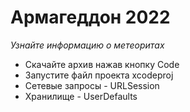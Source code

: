 
# Армагеддон 2022
*Узнайте информацию о метеоритах*

- Скачайте архив нажав кнопку Code
- Запустите файл проекта xcodeproj
- Сетевые запросы - URLSession
- Хранилище - UserDefaults


